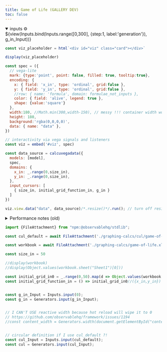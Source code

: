 ```yaml
---
title: Game of Life (GALLERY DEV)
toc: false
---
```


<!-- @include: /home/declan/MESSING/GitHub/calculang-develop-with-framework/docs/TEMPLATE.md -->

<div id="content">
  
<div class="card">
<details open><summary>inputs ⚙️</summary>
${view(Inputs.bind(Inputs.range([0,300], {step:1, label:'generation'}), g_in_Input))}
</details>
</div>

```js
const viz_placeholder = html`<div id="viz" class="card"></div>`

display(viz_placeholder)
```

```js echo
const spec = ({
  // vega-lite
  mark: {type:'point', point: false, filled: true, tooltip:true},
  encoding: {
    x: { field: 'x_in', type: 'ordinal', grid:false },
    y: { field: 'y_in', type: 'ordinal', grid:false },
    //row: { name: 'formula', domain: formulae_not_inputs },
    color: { field: 'alive', legend: true },
    shape: {value:'square'}
  },
  width:180, //Math.min(300,width-150), // messy !!! container width works but overstates
  height: 180,
  background:'rgba(0,0,0,0)',
  data: { name: "data" },
})

// interactivity via vega signals and listeners
const viz = embed('#viz', spec)
```

```js echo
const data_source = calcuvegadata({
  models: [model],
  spec,
  domains: {
    x_in: _.range(0,size_in),
    y_in: _.range(0,size_in),
  },
  input_cursors: [
    { size_in, initial_grid_function_in, g_in }
  ]
})
```

```js echo
viz.view.data("data", data_source)/*.resize()*/.run(); // turn off resize
```

<details><summary>Performance notes (old)</summary>

- initial grid as a function input is very important to take stress off naive memo with JSON stringify hash

- at 50x50, rendering appears a bottleneck; bypass calcudata? (object structure poor)

- ~~stream data to vega~~, or render to canvas or css grid? (with animation?) (somehow vega svg faster than vega canvas and I think FF faster than chromium)

- memory usage is out of control: manually try memo eviction strategies

</details>

</div>
</div>


</div><!-- close tag started in template -->





```js
import {FileAttachment} from "npm:@observablehq/stdlib";

const cul_default = await FileAttachment('./graphing-calcs/cul/game-of-life.cul.js').text()

```





```js
const workbook = await FileAttachment('./graphing-calcs/game-of-life.xlsx').xlsx()

const size_in = 50

//display(workbook)
//display(Object.values(workbook.sheet("Sheet1")[0]))
```


```js
const initial_grid_in0 = _.range(0,50).map(d => Object.values(workbook.sheet("Sheet1")[d]))
const initial_grid_function_in = () => initial_grid_in0//({x_in,y_in}) => initial_grid_in0[y_in][x_in]
```

```js

const g_in_Input = Inputs.input(0);
const g_in = Generators.input(g_in_Input);

```

```js

// I CAN'T USE reactive width because hot reload will wipe it to 0
// https://github.com/observablehq/framework/issues/1194
//const content_width = Generators.width(document.getElementById("content2")); // keep as a generator for reactivity


// circular definition if I use cul_default ?!
const cul_Input = Inputs.input(cul_default);
const cul = Generators.input(cul_Input);

```
